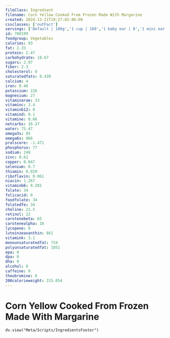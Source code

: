 ```yaml
---
fileClass: Ingredient
filename: Corn Yellow Cooked From Frozen Made With Margarine
created: 2024-12-21T19:27:02-06:00
cssclasses: ['nutFact']
servings: ['Default | 100g','1 cup | 169','1 baby ear | 8','1 mini ear or cobette (2-1/2" to 3" long) | 58','10 oz frozen package yields | 281','1 linear inch | 18','1 medium ear | 87']
id: 788199
foodgroup: Vegetables
calories: 93
fat: 2.33
protein: 2.47
carbohydrate: 18.67
sugars: 2.97
fiber: 2.3
cholesterol: 0
saturatedfats: 0.439
calcium: 4
iron: 0.46
potassium: 226
magnesium: 27
vitaminarae: 33
vitaminc: 3.4
vitaminb12: 0
vitamind: 0.1
vitamine: 0.66
netcarbs: 16.37
water: 75.47
omega3s: 85
omega6s: 966
pralscore: -1.471
phosphorus: 77
sodium: 248
zinc: 0.61
copper: 0.047
selenium: 0.7
thiamin: 0.029
riboflavin: 0.061
niacin: 1.267
vitaminb6: 0.201
folate: 34
folicacid: 0
foodfolate: 34
folatedfe: 34
choline: 21.5
retinol: 22
carotenebeta: 65
carotenealpha: 16
lycopene: 0
luteinzeaxanthin: 661
vitamink: 3.1
monounsaturatedfat: 734
polyunsaturatedfat: 1051
epa: 0
dpa: 0
dha: 0
alcohol: 0
caffeine: 0
theobromine: 0
200calorieweight: 215.054
---
```


# Corn Yellow Cooked From Frozen Made With Margarine

```dataviewjs
dv.view("Meta/Scripts/IngredientsFooter")
```